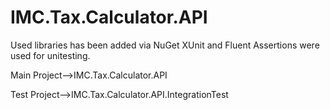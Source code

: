 # IMC.Tax.Calculator.API
Used libraries has been added via NuGet
XUnit and Fluent Assertions were used for unitesting.

Main Project-->IMC.Tax.Calculator.API

Test Project-->IMC.Tax.Calculator.API.IntegrationTest
